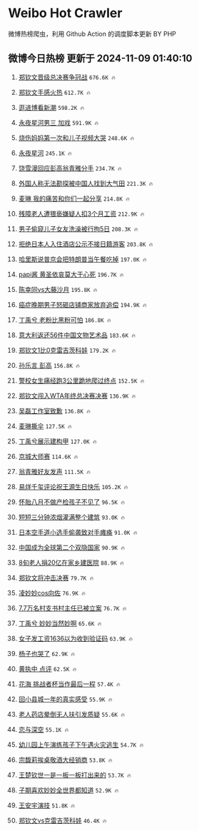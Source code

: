 # Weibo Hot Crawler 



微博热榜爬虫，利用 Github Action 的调度脚本更新 BY PHP 


## 微博今日热榜 更新于 2024-11-09 01:40:10 
1. [郑钦文晋级总决赛争冠战](https://s.weibo.com/weibo?q=%23%E9%83%91%E9%92%A6%E6%96%87%E6%99%8B%E7%BA%A7%E6%80%BB%E5%86%B3%E8%B5%9B%E4%BA%89%E5%86%A0%E6%88%98%23&t=31&band_rank=1&Refer=top) `676.6K 🔥` 

1. [郑钦文手感火热](https://s.weibo.com/weibo?q=%23%E9%83%91%E9%92%A6%E6%96%87%E6%89%8B%E6%84%9F%E7%81%AB%E7%83%AD%23&t=31&band_rank=2&Refer=top) `612.7K 🔥` 

1. [逛进博看新潮](https://s.weibo.com/weibo?q=%23%E9%80%9B%E8%BF%9B%E5%8D%9A%E7%9C%8B%E6%96%B0%E6%BD%AE%23&t=31&band_rank=3&Refer=top) `598.2K 🔥` 

1. [永夜星河男三 加戏](https://s.weibo.com/weibo?q=%E6%B0%B8%E5%A4%9C%E6%98%9F%E6%B2%B3%E7%94%B7%E4%B8%89%20%E5%8A%A0%E6%88%8F&t=31&band_rank=4&Refer=top) `591.9K 🔥` 

1. [烧伤妈妈第一次和儿子视频大哭](https://s.weibo.com/weibo?q=%23%E7%83%A7%E4%BC%A4%E5%A6%88%E5%A6%88%E7%AC%AC%E4%B8%80%E6%AC%A1%E5%92%8C%E5%84%BF%E5%AD%90%E8%A7%86%E9%A2%91%E5%A4%A7%E5%93%AD%23&t=31&band_rank=5&Refer=top) `248.6K 🔥` 

1. [永夜星河](https://s.weibo.com/weibo?q=%E6%B0%B8%E5%A4%9C%E6%98%9F%E6%B2%B3&t=31&band_rank=6&Refer=top) `245.1K 🔥` 

1. [饶雪漫回应彭高翁青雅分手](https://s.weibo.com/weibo?q=%23%E9%A5%B6%E9%9B%AA%E6%BC%AB%E5%9B%9E%E5%BA%94%E5%BD%AD%E9%AB%98%E7%BF%81%E9%9D%92%E9%9B%85%E5%88%86%E6%89%8B%23&t=31&band_rank=7&Refer=top) `234.7K 🔥` 

1. [外国人称无法勘探被中国人找到大气田](https://s.weibo.com/weibo?q=%23%E5%A4%96%E5%9B%BD%E4%BA%BA%E7%A7%B0%E6%97%A0%E6%B3%95%E5%8B%98%E6%8E%A2%E8%A2%AB%E4%B8%AD%E5%9B%BD%E4%BA%BA%E6%89%BE%E5%88%B0%E5%A4%A7%E6%B0%94%E7%94%B0%23&t=31&band_rank=8&Refer=top) `221.3K 🔥` 

1. [麦琳 我的痛苦和你们一起分享](https://s.weibo.com/weibo?q=%E9%BA%A6%E7%90%B3%20%E6%88%91%E7%9A%84%E7%97%9B%E8%8B%A6%E5%92%8C%E4%BD%A0%E4%BB%AC%E4%B8%80%E8%B5%B7%E5%88%86%E4%BA%AB&t=31&band_rank=9&Refer=top) `214.8K 🔥` 

1. [残障老人遭猥亵嫌疑人扣3个月工资](https://s.weibo.com/weibo?q=%23%E6%AE%8B%E9%9A%9C%E8%80%81%E4%BA%BA%E9%81%AD%E7%8C%A5%E4%BA%B5%E5%AB%8C%E7%96%91%E4%BA%BA%E6%89%A33%E4%B8%AA%E6%9C%88%E5%B7%A5%E8%B5%84%23&t=31&band_rank=10&Refer=top) `212.9K 🔥` 

1. [男子偷窥儿子女友洗澡被行拘5日](https://s.weibo.com/weibo?q=%23%E7%94%B7%E5%AD%90%E5%81%B7%E7%AA%A5%E5%84%BF%E5%AD%90%E5%A5%B3%E5%8F%8B%E6%B4%97%E6%BE%A1%E8%A2%AB%E8%A1%8C%E6%8B%985%E6%97%A5%23&t=31&band_rank=11&Refer=top) `208.3K 🔥` 

1. [拒绝日本人入住酒店公示不接日籍游客](https://s.weibo.com/weibo?q=%23%E6%8B%92%E7%BB%9D%E6%97%A5%E6%9C%AC%E4%BA%BA%E5%85%A5%E4%BD%8F%E9%85%92%E5%BA%97%E5%85%AC%E7%A4%BA%E4%B8%8D%E6%8E%A5%E6%97%A5%E7%B1%8D%E6%B8%B8%E5%AE%A2%23&t=31&band_rank=12&Refer=top) `203.8K 🔥` 

1. [哈里斯说普京会把特朗普当午餐吃掉](https://s.weibo.com/weibo?q=%23%E5%93%88%E9%87%8C%E6%96%AF%E8%AF%B4%E6%99%AE%E4%BA%AC%E4%BC%9A%E6%8A%8A%E7%89%B9%E6%9C%97%E6%99%AE%E5%BD%93%E5%8D%88%E9%A4%90%E5%90%83%E6%8E%89%23&t=31&band_rank=13&Refer=top) `197.0K 🔥` 

1. [papi酱 黄圣依哀莫大于心死](https://s.weibo.com/weibo?q=papi%E9%85%B1%20%E9%BB%84%E5%9C%A3%E4%BE%9D%E5%93%80%E8%8E%AB%E5%A4%A7%E4%BA%8E%E5%BF%83%E6%AD%BB&t=31&band_rank=14&Refer=top) `196.7K 🔥` 

1. [陈幸同vs大藤沙月](https://s.weibo.com/weibo?q=%E9%99%88%E5%B9%B8%E5%90%8Cvs%E5%A4%A7%E8%97%A4%E6%B2%99%E6%9C%88&t=31&band_rank=15&Refer=top) `195.8K 🔥` 

1. [癌症晚期男子怒砸店铺商家放弃追偿](https://s.weibo.com/weibo?q=%23%E7%99%8C%E7%97%87%E6%99%9A%E6%9C%9F%E7%94%B7%E5%AD%90%E6%80%92%E7%A0%B8%E5%BA%97%E9%93%BA%E5%95%86%E5%AE%B6%E6%94%BE%E5%BC%83%E8%BF%BD%E5%81%BF%23&t=31&band_rank=16&Refer=top) `194.9K 🔥` 

1. [丁禹兮 老粉比黑粉可怕](https://s.weibo.com/weibo?q=%E4%B8%81%E7%A6%B9%E5%85%AE%20%E8%80%81%E7%B2%89%E6%AF%94%E9%BB%91%E7%B2%89%E5%8F%AF%E6%80%95&t=31&band_rank=17&Refer=top) `186.8K 🔥` 

1. [意大利返还56件中国文物艺术品](https://s.weibo.com/weibo?q=%23%E6%84%8F%E5%A4%A7%E5%88%A9%E8%BF%94%E8%BF%9856%E4%BB%B6%E4%B8%AD%E5%9B%BD%E6%96%87%E7%89%A9%E8%89%BA%E6%9C%AF%E5%93%81%23&t=31&band_rank=18&Refer=top) `183.6K 🔥` 

1. [郑钦文1比0克雷吉茨科娃](https://s.weibo.com/weibo?q=%23%E9%83%91%E9%92%A6%E6%96%871%E6%AF%940%E5%85%8B%E9%9B%B7%E5%90%89%E8%8C%A8%E7%A7%91%E5%A8%83%23&t=31&band_rank=19&Refer=top) `179.2K 🔥` 

1. [孙乐言 彭高](https://s.weibo.com/weibo?q=%E5%AD%99%E4%B9%90%E8%A8%80%20%E5%BD%AD%E9%AB%98&t=31&band_rank=20&Refer=top) `156.8K 🔥` 

1. [警校女生痛经跑3公里跪地爬过终点](https://s.weibo.com/weibo?q=%23%E8%AD%A6%E6%A0%A1%E5%A5%B3%E7%94%9F%E7%97%9B%E7%BB%8F%E8%B7%913%E5%85%AC%E9%87%8C%E8%B7%AA%E5%9C%B0%E7%88%AC%E8%BF%87%E7%BB%88%E7%82%B9%23&t=31&band_rank=21&Refer=top) `152.5K 🔥` 

1. [郑钦文闯入WTA年终总决赛决赛](https://s.weibo.com/weibo?q=%23%E9%83%91%E9%92%A6%E6%96%87%E9%97%AF%E5%85%A5WTA%E5%B9%B4%E7%BB%88%E6%80%BB%E5%86%B3%E8%B5%9B%E5%86%B3%E8%B5%9B%23&t=31&band_rank=22&Refer=top) `136.9K 🔥` 

1. [吴磊工作室致歉](https://s.weibo.com/weibo?q=%23%E5%90%B4%E7%A3%8A%E5%B7%A5%E4%BD%9C%E5%AE%A4%E8%87%B4%E6%AD%89%23&t=31&band_rank=23&Refer=top) `136.8K 🔥` 

1. [麦琳撕伞](https://s.weibo.com/weibo?q=%23%E9%BA%A6%E7%90%B3%E6%92%95%E4%BC%9E%23&t=31&band_rank=24&Refer=top) `127.5K 🔥` 

1. [丁禹兮展示建构甲](https://s.weibo.com/weibo?q=%23%E4%B8%81%E7%A6%B9%E5%85%AE%E5%B1%95%E7%A4%BA%E5%BB%BA%E6%9E%84%E7%94%B2%23&t=31&band_rank=25&Refer=top) `127.0K 🔥` 

1. [京城大师赛](https://s.weibo.com/weibo?q=%E4%BA%AC%E5%9F%8E%E5%A4%A7%E5%B8%88%E8%B5%9B&t=31&band_rank=26&Refer=top) `114.6K 🔥` 

1. [翁青雅好友发声](https://s.weibo.com/weibo?q=%23%E7%BF%81%E9%9D%92%E9%9B%85%E5%A5%BD%E5%8F%8B%E5%8F%91%E5%A3%B0%23&t=31&band_rank=27&Refer=top) `111.5K 🔥` 

1. [易烊千玺评论祝王源生日快乐](https://s.weibo.com/weibo?q=%E6%98%93%E7%83%8A%E5%8D%83%E7%8E%BA%E8%AF%84%E8%AE%BA%E7%A5%9D%E7%8E%8B%E6%BA%90%E7%94%9F%E6%97%A5%E5%BF%AB%E4%B9%90&t=31&band_rank=28&Refer=top) `105.2K 🔥` 

1. [怀胎八月不做产检孩子不见了](https://s.weibo.com/weibo?q=%23%E6%80%80%E8%83%8E%E5%85%AB%E6%9C%88%E4%B8%8D%E5%81%9A%E4%BA%A7%E6%A3%80%E5%AD%A9%E5%AD%90%E4%B8%8D%E8%A7%81%E4%BA%86%23&t=31&band_rank=29&Refer=top) `96.5K 🔥` 

1. [短短三分钟浓烟灌满整个建筑](https://s.weibo.com/weibo?q=%23%E7%9F%AD%E7%9F%AD%E4%B8%89%E5%88%86%E9%92%9F%E6%B5%93%E7%83%9F%E7%81%8C%E6%BB%A1%E6%95%B4%E4%B8%AA%E5%BB%BA%E7%AD%91%23&t=31&band_rank=30&Refer=top) `93.0K 🔥` 

1. [日本空手道小选手偷袭致对手瘫痪](https://s.weibo.com/weibo?q=%23%E6%97%A5%E6%9C%AC%E7%A9%BA%E6%89%8B%E9%81%93%E5%B0%8F%E9%80%89%E6%89%8B%E5%81%B7%E8%A2%AD%E8%87%B4%E5%AF%B9%E6%89%8B%E7%98%AB%E7%97%AA%23&t=31&band_rank=31&Refer=top) `91.0K 🔥` 

1. [中国成为全球第二个双隐国家](https://s.weibo.com/weibo?q=%23%E4%B8%AD%E5%9B%BD%E6%88%90%E4%B8%BA%E5%85%A8%E7%90%83%E7%AC%AC%E4%BA%8C%E4%B8%AA%E5%8F%8C%E9%9A%90%E5%9B%BD%E5%AE%B6%23&t=31&band_rank=32&Refer=top) `90.9K 🔥` 

1. [8旬老人捐20亿在家乡建医院](https://s.weibo.com/weibo?q=%238%E6%97%AC%E8%80%81%E4%BA%BA%E6%8D%9020%E4%BA%BF%E5%9C%A8%E5%AE%B6%E4%B9%A1%E5%BB%BA%E5%8C%BB%E9%99%A2%23&t=31&band_rank=33&Refer=top) `88.9K 🔥` 

1. [郑钦文将冲击决赛](https://s.weibo.com/weibo?q=%23%E9%83%91%E9%92%A6%E6%96%87%E5%B0%86%E5%86%B2%E5%87%BB%E5%86%B3%E8%B5%9B%23&t=31&band_rank=34&Refer=top) `79.7K 🔥` 

1. [凌妙妙cos向佐](https://s.weibo.com/weibo?q=%23%E5%87%8C%E5%A6%99%E5%A6%99cos%E5%90%91%E4%BD%90%23&t=31&band_rank=35&Refer=top) `76.9K 🔥` 

1. [7.7万名村支书村主任已被立案](https://s.weibo.com/weibo?q=%237.7%E4%B8%87%E5%90%8D%E6%9D%91%E6%94%AF%E4%B9%A6%E6%9D%91%E4%B8%BB%E4%BB%BB%E5%B7%B2%E8%A2%AB%E7%AB%8B%E6%A1%88%23&t=31&band_rank=36&Refer=top) `76.7K 🔥` 

1. [丁禹兮 妙妙当然妙啊](https://s.weibo.com/weibo?q=%E4%B8%81%E7%A6%B9%E5%85%AE%20%E5%A6%99%E5%A6%99%E5%BD%93%E7%84%B6%E5%A6%99%E5%95%8A&t=31&band_rank=37&Refer=top) `65.6K 🔥` 

1. [女子发工资1636以为收到验证码](https://s.weibo.com/weibo?q=%23%E5%A5%B3%E5%AD%90%E5%8F%91%E5%B7%A5%E8%B5%841636%E4%BB%A5%E4%B8%BA%E6%94%B6%E5%88%B0%E9%AA%8C%E8%AF%81%E7%A0%81%23&t=31&band_rank=38&Refer=top) `63.9K 🔥` 

1. [杨子也哭了](https://s.weibo.com/weibo?q=%23%E6%9D%A8%E5%AD%90%E4%B9%9F%E5%93%AD%E4%BA%86%23&t=31&band_rank=39&Refer=top) `62.9K 🔥` 

1. [黄执中 点评](https://s.weibo.com/weibo?q=%E9%BB%84%E6%89%A7%E4%B8%AD%20%E7%82%B9%E8%AF%84&t=31&band_rank=40&Refer=top) `62.5K 🔥` 

1. [花海 挑战者杯当作最后一程](https://s.weibo.com/weibo?q=%E8%8A%B1%E6%B5%B7%20%E6%8C%91%E6%88%98%E8%80%85%E6%9D%AF%E5%BD%93%E4%BD%9C%E6%9C%80%E5%90%8E%E4%B8%80%E7%A8%8B&t=31&band_rank=41&Refer=top) `57.4K 🔥` 

1. [回小县城一年的真实感受](https://s.weibo.com/weibo?q=%23%E5%9B%9E%E5%B0%8F%E5%8E%BF%E5%9F%8E%E4%B8%80%E5%B9%B4%E7%9A%84%E7%9C%9F%E5%AE%9E%E6%84%9F%E5%8F%97%23&t=31&band_rank=42&Refer=top) `55.9K 🔥` 

1. [老人药店晕倒无人扶引发质疑](https://s.weibo.com/weibo?q=%23%E8%80%81%E4%BA%BA%E8%8D%AF%E5%BA%97%E6%99%95%E5%80%92%E6%97%A0%E4%BA%BA%E6%89%B6%E5%BC%95%E5%8F%91%E8%B4%A8%E7%96%91%23&t=31&band_rank=43&Refer=top) `55.6K 🔥` 

1. [恋与深空](https://s.weibo.com/weibo?q=%E6%81%8B%E4%B8%8E%E6%B7%B1%E7%A9%BA&t=31&band_rank=44&Refer=top) `55.1K 🔥` 

1. [幼儿园上午演练孩子下午遇火灾逃生](https://s.weibo.com/weibo?q=%23%E5%B9%BC%E5%84%BF%E5%9B%AD%E4%B8%8A%E5%8D%88%E6%BC%94%E7%BB%83%E5%AD%A9%E5%AD%90%E4%B8%8B%E5%8D%88%E9%81%87%E7%81%AB%E7%81%BE%E9%80%83%E7%94%9F%23&t=31&band_rank=45&Refer=top) `54.7K 🔥` 

1. [宗馥莉挨桌敬酒大经销商](https://s.weibo.com/weibo?q=%23%E5%AE%97%E9%A6%A5%E8%8E%89%E6%8C%A8%E6%A1%8C%E6%95%AC%E9%85%92%E5%A4%A7%E7%BB%8F%E9%94%80%E5%95%86%23&t=31&band_rank=46&Refer=top) `53.8K 🔥` 

1. [王楚钦世一是一板一板打出来的](https://s.weibo.com/weibo?q=%23%E7%8E%8B%E6%A5%9A%E9%92%A6%E4%B8%96%E4%B8%80%E6%98%AF%E4%B8%80%E6%9D%BF%E4%B8%80%E6%9D%BF%E6%89%93%E5%87%BA%E6%9D%A5%E7%9A%84%23&t=31&band_rank=47&Refer=top) `53.7K 🔥` 

1. [子期喜欢妙妙全世界都知道](https://s.weibo.com/weibo?q=%E5%AD%90%E6%9C%9F%E5%96%9C%E6%AC%A2%E5%A6%99%E5%A6%99%E5%85%A8%E4%B8%96%E7%95%8C%E9%83%BD%E7%9F%A5%E9%81%93&t=31&band_rank=48&Refer=top) `52.9K 🔥` 

1. [王安宇演技](https://s.weibo.com/weibo?q=%E7%8E%8B%E5%AE%89%E5%AE%87%E6%BC%94%E6%8A%80&t=31&band_rank=49&Refer=top) `51.8K 🔥` 

1. [郑钦文vs克雷吉茨科娃](https://s.weibo.com/weibo?q=%23%E9%83%91%E9%92%A6%E6%96%87vs%E5%85%8B%E9%9B%B7%E5%90%89%E8%8C%A8%E7%A7%91%E5%A8%83%23&t=31&band_rank=50&Refer=top) `46.4K 🔥` 

